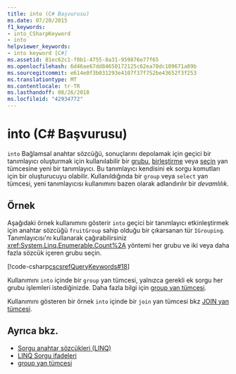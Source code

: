 ```yaml
---
title: into (C# Başvurusu)
ms.date: 07/20/2015
f1_keywords:
- into_CSharpKeyword
- into
helpviewer_keywords:
- into keyword [C#]
ms.assetid: 81ec62c1-f0b1-4755-8a31-959876e77f65
ms.openlocfilehash: 6d46ae67dd84650172125c62ea70dc109671a89b
ms.sourcegitcommit: e614e0f3b031293e4107f37f752be43652f3f253
ms.translationtype: MT
ms.contentlocale: tr-TR
ms.lasthandoff: 08/26/2018
ms.locfileid: "42934772"
---
```

# <a name="into-c-reference"></a>into (C# Başvurusu)

`into` Bağlamsal anahtar sözcüğü, sonuçlarını depolamak için geçici bir tanımlayıcı oluşturmak için kullanılabilir bir [grubu](group-clause.md), [birleştirme](join-clause.md) veya [seçin](select-clause.md) yan tümcesine yeni bir tanımlayıcı. Bu tanımlayıcı kendisini ek sorgu komutları için bir oluşturucuyu olabilir. Kullanıldığında bir `group` veya `select` yan tümcesi, yeni tanımlayıcısı kullanımını bazen olarak adlandırılır bir *devamlılık*.

## <a name="example"></a>Örnek

Aşağıdaki örnek kullanımını gösterir `into` geçici bir tanımlayıcı etkinleştirmek için anahtar sözcüğü `fruitGroup` sahip olduğu bir çıkarsanan tür `IGrouping`. Tanımlayıcısı'nı kullanarak çağırabilirsiniz <xref:System.Linq.Enumerable.Count%2A> yöntemi her grubu ve iki veya daha fazla sözcük içeren grubu seçin.

[!code-csharp[cscsrefQueryKeywords#18](~/samples/snippets/csharp/VS_Snippets_VBCSharp/CsCsrefQueryKeywords/CS/Into.cs#18)]

Kullanımını `into` içinde bir `group` yan tümcesi, yalnızca gerekli ek sorgu her grubu işlemleri istediğinizde. Daha fazla bilgi için [group yan tümcesi](group-clause.md).

Kullanımını gösteren bir örnek `into` içinde bir `join` yan tümcesi bkz [JOIN yan tümcesi](join-clause.md).

## <a name="see-also"></a>Ayrıca bkz.

- [Sorgu anahtar sözcükleri (LINQ)](query-keywords.md)  
- [LINQ Sorgu ifadeleri](../../../csharp/programming-guide/linq-query-expressions/index.md)  
- [group yan tümcesi](group-clause.md)  